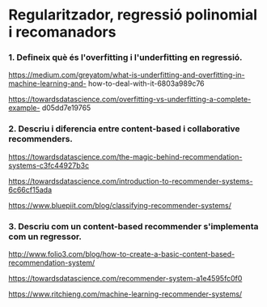 # Regularitzador, regressió polinomial i recomanadors

### 1. Defineix què és l'overfitting i l'underfitting en regressió.

https://medium.com/greyatom/what-is-underfitting-and-overfitting-in-machine-learning-and-
how-to-deal-with-it-6803a989c76

https://towardsdatascience.com/overfitting-vs-underfitting-a-complete-example-
d05dd7e19765

### 2. Descriu i diferencia entre content-based i collaborative recommenders.
https://towardsdatascience.com/the-magic-behind-recommendation-systems-c3fc44927b3c

https://towardsdatascience.com/introduction-to-recommender-systems-6c66cf15ada

https://www.bluepiit.com/blog/classifying-recommender-systems/

### 3. Descriu com un content-based recommender s'implementa com un regressor.

http://www.folio3.com/blog/how-to-create-a-basic-content-based-recommendation-system/

https://towardsdatascience.com/recommender-system-a1e4595fc0f0

https://www.ritchieng.com/machine-learning-recommender-systems/
